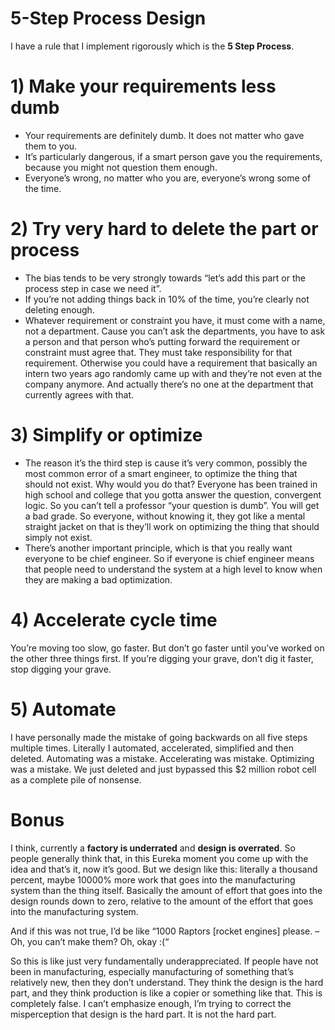 # 5-Step Process Design

I have a rule that I implement rigorously which is the **5 Step Process**.

# 1) Make your requirements less dumb

- Your requirements are definitely dumb. It does not matter who gave them to you.
- It’s particularly dangerous, if a smart person gave you the requirements, because you might not question them enough.
- Everyone’s wrong, no matter who you are, everyone’s wrong some of the time.

# 2) Try very hard to delete the part or process

- The bias tends to be very strongly towards “let’s add this part or the process step in case we need it”.
- If you’re not adding things back in 10% of the time, you’re clearly not deleting enough.
- Whatever requirement or constraint you have, it must come with a name, not a department. Cause you can’t ask the departments, you have to ask a person and that person who’s putting forward the requirement or constraint must agree that. They must take responsibility for that requirement. Otherwise you could have a requirement that basically an intern two years ago randomly came up with and they’re not even at the company anymore. And actually there’s no one at the department that currently agrees with that.

# 3) Simplify or optimize

- The reason it’s the third step is cause it’s very common, possibly the most common error of a smart engineer, to optimize the thing that should not exist. Why would you do that? Everyone has been trained in high school and college that you gotta answer the question, convergent logic. So you can’t tell a professor “your question is dumb”. You will get a bad grade. So everyone, without knowing it, they got like a mental straight jacket on that is they’ll work on optimizing the thing that should simply not exist.
- There’s another important principle, which is that you really want everyone to be chief engineer. So if everyone is chief engineer means that people need to understand the system at a high level to know when they are making a bad optimization.

# 4) Accelerate cycle time

You’re moving too slow, go faster. But don’t go faster until you’ve worked on the other three things first. If you’re digging your grave, don’t dig it faster, stop digging your grave.

# 5) Automate

I have personally made the mistake of going backwards on all five steps multiple times. Literally I automated, accelerated, simplified and then deleted. Automating was a mistake. Accelerating was mistake. Optimizing was a mistake. We just deleted and just bypassed this $2 million robot cell as a complete pile of nonsense.

# Bonus

I think, currently a **factory is underrated** and **design is overrated**. So people generally think that, in this Eureka moment you come up with the idea and that’s it, now it’s good. But we design like this: literally a thousand percent, maybe 10000% more work that goes into the manufacturing system than the thing itself. Basically the amount of effort that goes into the design rounds down to zero, relative to the amount of the effort that goes into the manufacturing system.

And if this was not true, I’d be like “1000 Raptors [rocket engines] please. – Oh, you can’t make them? Oh, okay :(“

So this is like just very fundamentally underappreciated. If people have not been in manufacturing, especially manufacturing of something that’s relatively new, then they don’t understand. They think the design is the hard part, and they think production is like a copier or something like that. This is completely false. I can’t emphasize enough, I’m trying to correct the misperception that design is the hard part. It is not the hard part.